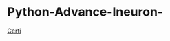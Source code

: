 # Python-Advance-Ineuron-

[Certi](https://learn.ineuron.ai/certificate/d5a4da45-be64-44dd-b9e7-90f18f0ee2a0)
